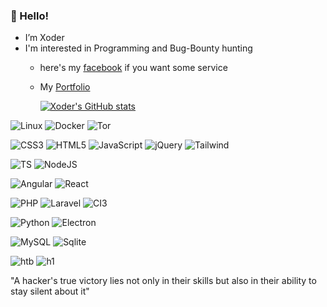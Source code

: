 ### 👋 Hello!
- I’m Xoder
- I'm interested in Programming and Bug-Bounty hunting
  - here's my [facebook](https://www.facebook.com/profile.php?lst=100084748959056%3A100084748959056%3A1662648222) if you want some service  
  - My [Portfolio](https://mrxoder.github.io/mrxoder/)
    
     [![Xoder's GitHub stats](https://github-readme-stats.vercel.app/api?username=mrxoder&show_icons=true&theme=radical)](https://github.com/mrxoder)

  
 ![Linux](https://img.shields.io/badge/Linux-FCC624?style=for-the-badge&logo=linux&logoColor=black)
 ![Docker](https://img.shields.io/badge/-Docker-blueviolet?style=for-the-badge&logo=docker)
 ![Tor](https://img.shields.io/badge/Tor-7D4698?style=for-the-badge&logo=Tor-Browser&logoColor=white)
 
 ![CSS3](https://img.shields.io/badge/css3-%231572B6.svg?style=for-the-badge&logo=css3&logoColor=white)
 ![HTML5](https://img.shields.io/badge/HTML5-white?style=for-the-badge&logo=html5)
 ![JavaScript](https://img.shields.io/badge/javascript-%23323330.svg?style=for-the-badge&logo=javascript&logoColor=%23F7DF1E)
 ![jQuery](https://img.shields.io/badge/jquery-%230769AD.svg?style=for-the-badge&logo=jquery&logoColor=white)
 ![Tailwind](https://img.shields.io/badge/tailwind-%230769AD.svg?style=for-the-badge&logo=tailwind&logoColor=white)

 ![TS](https://img.shields.io/badge/Typescript-blueviolet?style=for-the-badge&logo=Typescript&logoColor=white)
 ![NodeJS](https://img.shields.io/badge/node.js-6DA55F?style=for-the-badge&logo=node.js&logoColor=white)

 ![Angular](https://img.shields.io/badge/Angular-494649.svg?style=for-the-badge&logo=Angular&logoColor=white)
 ![React](https://img.shields.io/badge/React-blue.svg?style=for-the-badge&logo=React&logoColor=white)
 
 ![PHP](https://img.shields.io/badge/php-%23777BB4.svg?style=for-the-badge&logo=php&logoColor=white)
 ![Laravel](https://img.shields.io/badge/laravel-%23777BB4.svg?style=for-the-badge&logo=laravel&logoColor=white)
 ![CI3](https://img.shields.io/badge/CI3-CodeIgniter3-blueviolet?style=for-the-badge&logo=appveyor)

 
 ![Python](https://img.shields.io/badge/python-3670A0?style=for-the-badge&logo=python&logoColor=ffdd54)
 ![Electron](https://img.shields.io/badge/electron-blueviolet.svg?style=for-the-badge&logo=electron&logoColor=white)

 
 ![MySQL](https://img.shields.io/badge/mysql-%2300f.svg?style=for-the-badge&logo=mysql&logoColor=white)
 ![Sqlite](https://img.shields.io/badge/sqlite-yellow.svg?style=for-the-badge&logo=sqlite&logoColor=)
 
  
 ![htb](https://img.shields.io/badge/Hack%20The%20Box-9FEF00.svg?style=for-the-badge&logo=Hack-The-Box&logoColor=black)
 ![h1](https://img.shields.io/badge/HackerOne-494649.svg?style=for-the-badge&logo=HackerOne&logoColor=white)
 
 "A hacker's true victory lies not only in their skills but also in their ability to stay silent about it"
